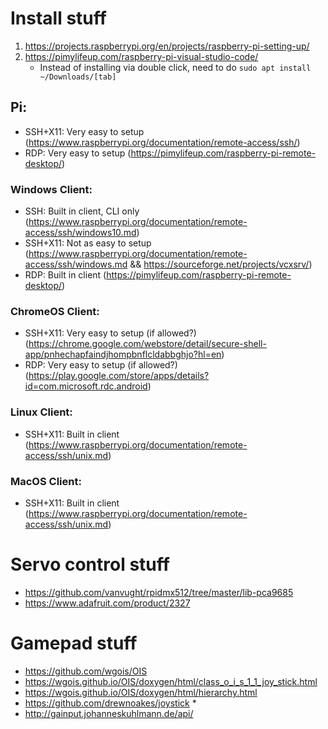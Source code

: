 # Install stuff
1. https://projects.raspberrypi.org/en/projects/raspberry-pi-setting-up/
2. https://pimylifeup.com/raspberry-pi-visual-studio-code/
     - Instead of installing via double click, need to do `sudo apt install ~/Downloads/[tab]`


## Pi:
 - SSH+X11: Very easy to setup (https://www.raspberrypi.org/documentation/remote-access/ssh/)
 - RDP: Very easy to setup (https://pimylifeup.com/raspberry-pi-remote-desktop/)


### Windows Client:
 - SSH: Built in client, CLI only (https://www.raspberrypi.org/documentation/remote-access/ssh/windows10.md)
 - SSH+X11: Not as easy to setup (https://www.raspberrypi.org/documentation/remote-access/ssh/windows.md && https://sourceforge.net/projects/vcxsrv/)
 - RDP: Built in client (https://pimylifeup.com/raspberry-pi-remote-desktop/)

### ChromeOS Client:
 - SSH+X11: Very easy to setup (if allowed?) (https://chrome.google.com/webstore/detail/secure-shell-app/pnhechapfaindjhompbnflcldabbghjo?hl=en)
 - RDP: Very easy to setup (if allowed?) (https://play.google.com/store/apps/details?id=com.microsoft.rdc.android)

### Linux Client:
 - SSH+X11: Built in client (https://www.raspberrypi.org/documentation/remote-access/ssh/unix.md)

### MacOS Client:
 - SSH+X11: Built in client (https://www.raspberrypi.org/documentation/remote-access/ssh/unix.md) 


# Servo control stuff
- https://github.com/vanvught/rpidmx512/tree/master/lib-pca9685
- https://www.adafruit.com/product/2327


# Gamepad stuff
- https://github.com/wgois/OIS
- https://wgois.github.io/OIS/doxygen/html/class_o_i_s_1_1_joy_stick.html
- https://wgois.github.io/OIS/doxygen/html/hierarchy.html
- https://github.com/drewnoakes/joystick *
- http://gainput.johanneskuhlmann.de/api/
